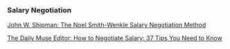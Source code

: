 ### Salary Negotiation

[John W. Shipman: The Noel Smith-Wenkle Salary Negotiation Method](http://infohost.nmt.edu/~shipman/org/noel.html)

[The Daily Muse Editor: How to Negotiate Salary: 37 Tips You Need to Know](https://www.themuse.com/advice/how-to-negotiate-salary-37-tips-you-need-to-know)

